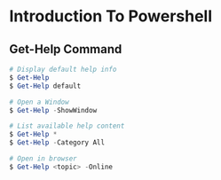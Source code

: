 # Introduction To Powershell

## Get-Help Command

```powershell
# Display default help info
$ Get-Help
$ Get-Help default

# Open a Window
$ Get-Help -ShowWindow

# List available help content
$ Get-Help *
$ Get-Help -Category All

# Open in browser
$ Get-Help <topic> -Online
```
